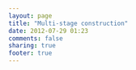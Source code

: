 ```yaml
---
layout: page
title: "Multi-stage construction"
date: 2012-07-29 01:23
comments: false
sharing: true
footer: true
---
```

